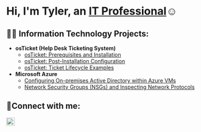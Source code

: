 <h1>Hi, I'm Tyler, an <a href="https://linkedin.com/in/tylerpayne2016">IT Professional</a>☺</h1>

<h2>👨‍💻 Information Technology Projects:</h2>

- <b>osTicket (Help Desk Ticketing System)</b>
  - [osTicket: Prerequisites and Installation](https://github.com/tpayne2016/osticket-prereqs)
  - [osTicket: Post-Installation Configuration](https://github.com/tpayne2016/post-install-config)
  - [osTicket: Ticket Lifecycle Examples](https://github.com/tpayne2016/ticket-lifecycle)
- <b>Microsoft Azure</b>
  - [Configuring On-premises Active Directory within Azure VMs](https://github.com/tpayne2016/configure-ad)
  - [Network Security Groups (NSGs) and Inspecting Network Protocols](https://github.com/tpayne2016/azure-network-protocols)

<h2>🤳Connect with me:</h2>


[<img align="left" alt="Tyler | LinkedIn" width="22px" src="https://cdn.jsdelivr.net/npm/simple-icons@v3/icons/linkedin.svg" />][linkedin]



[linkedin]: https://linkedin.com/in/tylerpayne2016
